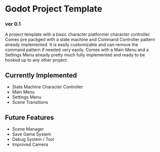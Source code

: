 # Godot Project Template
### ver 0.1

A project template with a basic character platformer character controller. Comes pre packged with a state machine and Command Controller pattern already implemented. It is easily customizable and can remove the command pattern if needed very easily. Comes with a Main Menu and a Settings Menu already pretty much fully implemented and ready to be hooked up to any other project.

## Currently Implemented

- State Machine Character Controller
- Main Menu
- Settings Menu
- Scene Transitions

##  Future Features 
- Scene Manager
- Save Game System
- Debug System / Tool
- Improved Camera 
